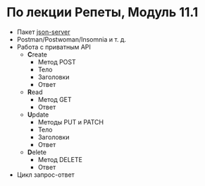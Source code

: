 # По лекции Репеты, Модуль 11.1

- Пакет [json-server](https://github.com/typicode/json-server)
- Postman/Postwoman/Insomnia и т. д.
- Работа с приватным API
  - **C**reate
    - Метод POST
    - Тело
    - Заголовки
    - Ответ
  - **R**ead
    - Метод GET
    - Ответ
  - **U**pdate
    - Методы PUT и PATCH
    - Тело
    - Заголовки
    - Ответ
  - **D**elete
    - Метод DELETE
    - Ответ
- Цикл запрос-ответ
